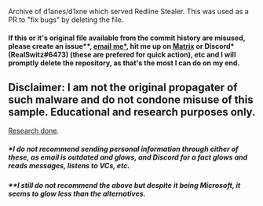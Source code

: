 Archive of d1anes/d1xne which served Redline Stealer. This was used as a PR to "fix bugs" by deleting the file.
#### If this or it's original file available from the commit history are misused, please create an issue\*\*, [email me\*](mailto:therealswitzerwicki@gmail.com), hit me up on [Matrix](https://matrix.to/#/@realswitz-dumbass:matrix.org) or Discord\* (RealSwitz#6473) (these are prefered for quick action), etc and I will promptly delete the repository, as that's the most I can do on my end.
## Disclaimer: I am not the original propagater of such malware and do not condone misuse of this sample. Educational and research purposes only.
[Research done](https://github.com/Jerem584/Malware-Research/issues/1).
<h5>*I do not recommend sending personal information through either of these, as email is outdated and glows, and Discord for a fact glows and reads messages, listens to VCs, etc.</h5>
<h5>**I still do not recommend the above but despite it being Microsoft, it seems to glow less than the alternatives.
